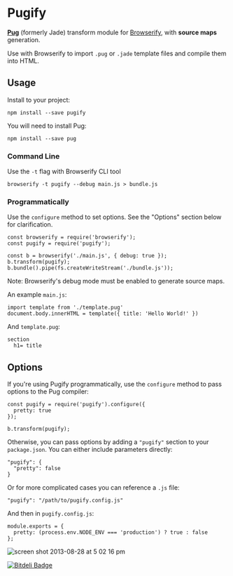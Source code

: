 Pugify
===============

**[Pug](https://github.com/pugjs/jade)** (formerly Jade) transform module for [Browserify](https://github.com/substack/node-browserify), with **source maps** generation.

Use with Browserify to import `.pug` or `.jade` template files and compile them into HTML.

## Usage

Install to your project:

    npm install --save pugify

You will need to install Pug:

    npm install --save pug

### Command Line

Use the `-t` flag with Browserify CLI tool

    browserify -t pugify --debug main.js > bundle.js

### Programmatically

Use the `configure` method to set options. See the "Options" section below for clarification.

    const browserify = require('browserify');
    const pugify = require('pugify');

    const b = browserify('./main.js', { debug: true });
    b.transform(pugify);
    b.bundle().pipe(fs.createWriteStream('./bundle.js'));

Note: Browserify's debug mode must be enabled to generate source maps.

An example `main.js`:

    import template from './template.pug'
    document.body.innerHTML = template({ title: 'Hello World!' })

And `template.pug`:

    section
      h1= title
## Options

If you're using Pugify programmatically, use the `configure` method to pass options to the Pug compiler:

    const pugify = require('pugify').configure({
      pretty: true
    });

    b.transform(pugify);

Otherwise, you can pass options by adding a `"pugify"` section to your `package.json`. You can either include parameters directly:

    "pugify": {
      "pretty": false
    }

Or for more complicated cases you can reference a `.js` file:

    "pugify": "/path/to/pugify.config.js"

And then in `pugify.config.js`:

    module.exports = {
      pretty: (process.env.NODE_ENV === 'production') ? true : false
    };

![screen shot 2013-08-28 at 5 02 16 pm](https://f.cloud.github.com/assets/173025/1040229/e0555b3e-0faf-11e3-919a-b9c0b1489077.png)


[![Bitdeli Badge](https://d2weczhvl823v0.cloudfront.net/sidorares/browserify-jade/trend.png)](https://bitdeli.com/free "Bitdeli Badge")
